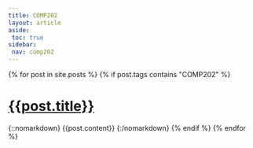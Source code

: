 ```yaml
---
title: COMP202
layout: article
aside:
 toc: true
sidebar:
 nav: comp202
---
```

{% for post in site.posts %}
{% if post.tags contains "COMP202" %}
# [{{post.title}}]({{site.baseurl}}{{post.url}})
{::nomarkdown}
{{post.content}}
{:/nomarkdown}
{% endif %}
{% endfor %}
